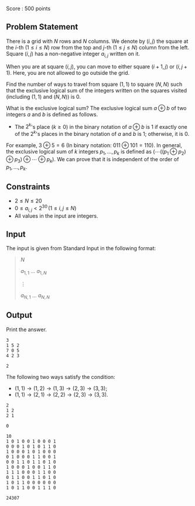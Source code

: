 Score : $500$ points

## Problem Statement

There is a grid with $N$ rows and $N$ columns.  We denote by $(i, j)$ the square at the $i$-th $(1 \leq i \leq N)$ row from the top and $j$-th $(1 \leq j \leq N)$ column from the left.<br>
Square $(i, j)$ has a non-negative integer $a_{i, j}$ written on it.

When you are at square $(i, j)$, you can move to either square $(i+1, j)$ or $(i, j+1)$.  Here, you are not allowed to go outside the grid.

Find the number of ways to travel from square $(1, 1)$ to square $(N, N)$ such that the exclusive logical sum of the integers written on the squares visited (including $(1, 1)$ and $(N, N)$) is $0$.

What is the exclusive logical sum?
The exclusive logical sum $a \oplus b$ of two integers $a$ and $b$ is defined as follows.

- The $2^k$'s place ($k \geq 0$) in the binary notation of $a \oplus b$ is $1$ if exactly one of the $2^k$'s places in the binary notation of $a$ and $b$ is $1$; otherwise, it is $0$.

For example, $3 \oplus 5 = 6$ (In binary notation: $011 \oplus 101 = 110$).
In general, the exclusive logical sum of $k$ integers $p_1, \dots, p_k$ is defined as $(\cdots ((p_1 \oplus p_2) \oplus p_3) \oplus \cdots \oplus p_k)$.  We can prove that it is independent of the order of $p_1, \dots, p_k$.

## Constraints

- $2 \leq N \leq 20$
- $0 \leq a_{i, j} \lt 2^{30} \, (1 \leq i, j \leq N)$
- All values in the input are integers.

## Input

The input is given from Standard Input in the following format:

> $N$
> 
> $a_{1, 1}$ $\ldots$ $a_{1, N}$
> 
> $\vdots$
> 
> $a_{N, 1}$ $\ldots$ $a_{N, N}$

## Output

Print the answer.

```input1
3
1 5 2
7 0 5
4 2 3
```

```output1
2
```

The following two ways satisfy the condition:

- $(1, 1) \rightarrow (1, 2) \rightarrow (1, 3) \rightarrow (2, 3) \rightarrow (3, 3)$;
- $(1, 1) \rightarrow (2, 1) \rightarrow (2, 2) \rightarrow (2, 3) \rightarrow (3, 3)$.

```input2
2
1 2
2 1
```

```output2
0
```

```input3
10
1 0 1 0 0 1 0 0 0 1
0 0 0 1 0 1 0 1 1 0
1 0 0 0 1 0 1 0 0 0
0 1 0 0 0 1 1 0 0 1
0 0 1 1 0 1 1 0 1 0
1 0 0 0 1 0 0 1 1 0
1 1 1 0 0 0 1 1 0 0
0 1 1 0 0 1 1 0 1 0
1 0 1 1 0 0 0 0 0 0
1 0 1 1 0 0 1 1 1 0
```

```output3
24307
```